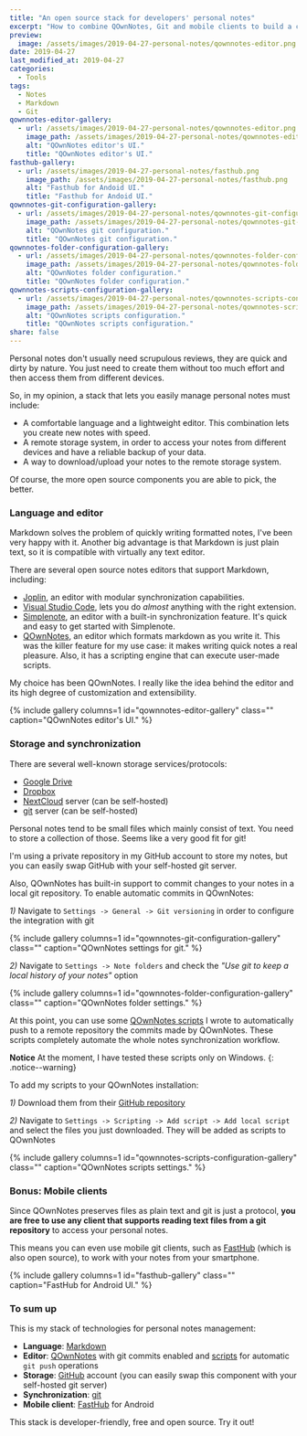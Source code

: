 ```yaml
---
title: "An open source stack for developers' personal notes"
excerpt: "How to combine QOwnNotes, Git and mobile clients to build a cloud-based solution for personal notes."
preview:
  image: /assets/images/2019-04-27-personal-notes/qownnotes-editor.png
date: 2019-04-27
last_modified_at: 2019-04-27
categories:
  - Tools
tags:
  - Notes
  - Markdown
  - Git
qownnotes-editor-gallery:
  - url: /assets/images/2019-04-27-personal-notes/qownnotes-editor.png
    image_path: /assets/images/2019-04-27-personal-notes/qownnotes-editor.png
    alt: "QOwnNotes editor's UI."
    title: "QOwnNotes editor's UI."
fasthub-gallery:
  - url: /assets/images/2019-04-27-personal-notes/fasthub.png
    image_path: /assets/images/2019-04-27-personal-notes/fasthub.png
    alt: "Fasthub for Andoid UI."
    title: "Fasthub for Andoid UI."
qownnotes-git-configuration-gallery:
  - url: /assets/images/2019-04-27-personal-notes/qownnotes-git-configuration.png
    image_path: /assets/images/2019-04-27-personal-notes/qownnotes-git-configuration.png
    alt: "QOwnNotes git configuration."
    title: "QOwnNotes git configuration."
qownnotes-folder-configuration-gallery:
  - url: /assets/images/2019-04-27-personal-notes/qownnotes-folder-configuration.png
    image_path: /assets/images/2019-04-27-personal-notes/qownnotes-folder-configuration.png
    alt: "QOwnNotes folder configuration."
    title: "QOwnNotes folder configuration."
qownnotes-scripts-configuration-gallery:
  - url: /assets/images/2019-04-27-personal-notes/qownnotes-scripts-configuration.png
    image_path: /assets/images/2019-04-27-personal-notes/qownnotes-scripts-configuration.png
    alt: "QOwnNotes scripts configuration."
    title: "QOwnNotes scripts configuration."
share: false
---
```


Personal notes don't usually need scrupulous reviews, they are quick and dirty by nature. You just need to create them without too much effort and then access them from different devices.

So, in my opinion, a stack that lets you easily manage personal notes must include:

- A comfortable language and a lightweight editor. This combination lets you create new notes with speed.
- A remote storage system, in order to access your notes from different devices and have a reliable backup of your data.
- A way to download/upload your notes to the remote storage system.

Of course, the more open source components you are able to pick, the better.

### Language and editor

Markdown solves the problem of quickly writing formatted notes, I've been very happy with it. Another big advantage is that Markdown is just plain text, so it is compatible with virtually any text editor.

There are several open source notes editors that support Markdown, including:

- [Joplin](https://joplin.cozic.net/), an editor with modular synchronization capabilities.
- [Visual Studio Code](https://code.visualstudio.com/), lets you do _almost_ anything with the right extension.
- [Simplenote](https://simplenote.com/), an editor with a built-in synchronization feature. It's quick and easy to get started with Simplenote.
- [QOwnNotes](https://www.qownnotes.org/), an editor which formats markdown as you write it. This was the killer feature for my use case: it makes writing quick notes a real pleasure. Also, it has a scripting engine that can execute user-made scripts.

My choice has been QOwnNotes. I really like the idea behind the editor and its high degree of customization and extensibility.

{% include gallery columns=1 id="qownnotes-editor-gallery" class="" caption="QOwnNotes editor's UI." %}

### Storage and synchronization

There are several well-known storage services/protocols:

- [Google Drive](https://www.google.com/drive/)
- [Dropbox](https://www.dropbox.com/)
- [NextCloud](https://nextcloud.com/) server (can be self-hosted)
- [git](https://git-scm.com/) server (can be self-hosted)

Personal notes tend to be small files which mainly consist of text. You need to store a collection of those. Seems like a very good fit for git!

I'm using a private repository in my GitHub account to store my notes, but you can easily swap GitHub with your self-hosted git server.

Also, QOwnNotes has built-in support to commit changes to your notes in a local git repository.
To enable automatic commits in QOwnNotes:

_1)_ Navigate to `Settings -> General -> Git versioning` in order to configure the integration with git

{% include gallery columns=1 id="qownnotes-git-configuration-gallery" class="" caption="QOwnNotes settings for git." %}

_2)_ Navigate to `Settings -> Note folders` and check the _"Use git to keep a local history of your notes"_ option

{% include gallery columns=1 id="qownnotes-folder-configuration-gallery" class="" caption="QOwnNotes folder settings." %}

At this point, you can use some [QOwnNotes scripts](https://github.com/labarilem/qownnotes-scripts) I wrote to automatically push to a remote repository the commits made by QOwnNotes. These scripts completely automate the whole notes synchronization workflow.

**Notice** At the moment, I have tested these scripts only on Windows.
{: .notice--warning}

To add my scripts to your QOwnNotes installation:

_1)_ Download them from their [GitHub repository](https://github.com/labarilem/qownnotes-scripts)

_2)_ Navigate to `Settings -> Scripting -> Add script -> Add local script` and select the files you just downloaded. They will be added as scripts to QOwnNotes

{% include gallery columns=1 id="qownnotes-scripts-configuration-gallery" class="" caption="QOwnNotes scripts settings." %}

### Bonus: Mobile clients

Since QOwnNotes preserves files as plain text and git is just a protocol, __you are free to use any client that supports reading text files from a git repository__ to access your personal notes.

This means you can even use mobile git clients, such as [FastHub](https://github.com/k0shk0sh/FastHub) (which is also open source), to work with your notes from your smartphone.

{% include gallery columns=1 id="fasthub-gallery" class="" caption="FastHub for Android UI." %}

### To sum up

This is my stack of technologies for personal notes management:

- __Language__: [Markdown](https://www.markdownguide.org/)
- __Editor__: [QOwnNotes](https://www.qownnotes.org/) with git commits enabled and [scripts](https://github.com/labarilem/qownnotes-scripts) for automatic `git push` operations
- __Storage__: [GitHub](https://github.com/) account (you can easily swap this component with your self-hosted git server)
- __Synchronization__: [git](https://git-scm.com/)
- __Mobile client__: [FastHub](https://github.com/k0shk0sh/FastHub) for Android

This stack is developer-friendly, free and open source. Try it out!